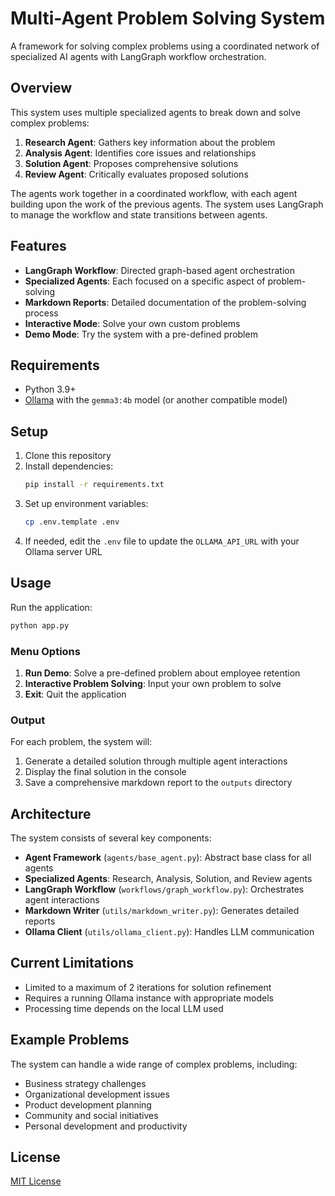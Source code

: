 # Multi-Agent Problem Solving System

A framework for solving complex problems using a coordinated network of specialized AI agents with LangGraph workflow orchestration.

## Overview

This system uses multiple specialized agents to break down and solve complex problems:

1. **Research Agent**: Gathers key information about the problem
2. **Analysis Agent**: Identifies core issues and relationships
3. **Solution Agent**: Proposes comprehensive solutions
4. **Review Agent**: Critically evaluates proposed solutions

The agents work together in a coordinated workflow, with each agent building upon the work of the previous agents. The system uses LangGraph to manage the workflow and state transitions between agents.

## Features

- **LangGraph Workflow**: Directed graph-based agent orchestration
- **Specialized Agents**: Each focused on a specific aspect of problem-solving
- **Markdown Reports**: Detailed documentation of the problem-solving process
- **Interactive Mode**: Solve your own custom problems
- **Demo Mode**: Try the system with a pre-defined problem

## Requirements

- Python 3.9+
- [Ollama](https://ollama.ai/) with the `gemma3:4b` model (or another compatible model)

## Setup

1. Clone this repository
2. Install dependencies:
   ```bash
   pip install -r requirements.txt
   ```
3. Set up environment variables:
   ```bash
   cp .env.template .env
   ```
4. If needed, edit the `.env` file to update the `OLLAMA_API_URL` with your Ollama server URL

## Usage

Run the application:
```bash
python app.py
```

### Menu Options

1. **Run Demo**: Solve a pre-defined problem about employee retention
2. **Interactive Problem Solving**: Input your own problem to solve
3. **Exit**: Quit the application

### Output

For each problem, the system will:
1. Generate a detailed solution through multiple agent interactions
2. Display the final solution in the console
3. Save a comprehensive markdown report to the `outputs` directory

## Architecture

The system consists of several key components:

- **Agent Framework** (`agents/base_agent.py`): Abstract base class for all agents
- **Specialized Agents**: Research, Analysis, Solution, and Review agents
- **LangGraph Workflow** (`workflows/graph_workflow.py`): Orchestrates agent interactions
- **Markdown Writer** (`utils/markdown_writer.py`): Generates detailed reports
- **Ollama Client** (`utils/ollama_client.py`): Handles LLM communication

## Current Limitations

- Limited to a maximum of 2 iterations for solution refinement
- Requires a running Ollama instance with appropriate models
- Processing time depends on the local LLM used

## Example Problems

The system can handle a wide range of complex problems, including:

- Business strategy challenges
- Organizational development issues
- Product development planning
- Community and social initiatives
- Personal development and productivity

## License

[MIT License](LICENSE)
